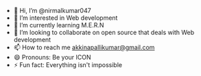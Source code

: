 - 👋 Hi, I’m @nirmalkumar047
- 👀 I’m interested in Web development
- 🌱 I’m currently learning M.E.R.N
- 💞️ I’m looking to collaborate on open source that deals with Web development
- 📫 How to reach me akkinapallikumar@gmail.com
- 😄 Pronouns: Be your ICON
- ⚡ Fun fact: Everything isn't impossible

<!---
nirmalkumar047/nirmalkumar047 is a ✨ special ✨ repository because its `README.md` (this file) appears on your GitHub profile.
You can click the Preview link to take a look at your changes.
--->
